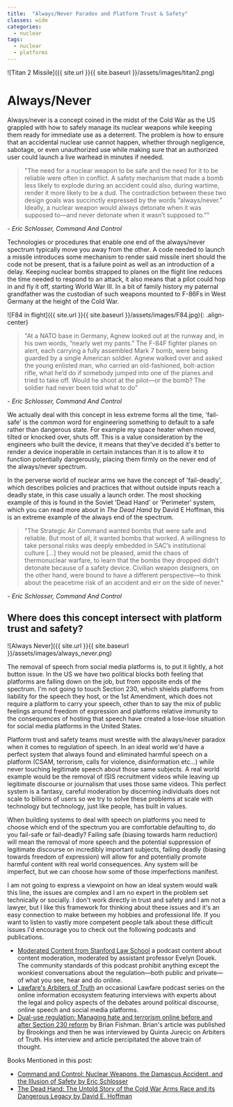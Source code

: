 ```yaml
---
title:  "Always/Never Paradox and Platform Trust & Safety"
classes: wide
categories:
  - nuclear
tags:
  - nuclear
  - platforms
---
```

![Titan 2 Missile]({{ site.url }}{{ site.baseurl }}/assets/images/titan2.png)

Always/Never
============

Always/never is a concept coined in the midst of the Cold War as the US grappled with how to safely manage its nuclear weapons while keeping them ready for immediate use as a deterrent. The problem is how to ensure that an accidental nuclear use cannot happen, whether through negligence, sabotage, or even unauthorized use while making sure that an authorized user could launch a live warhead in minutes if needed.  

>"The need for a nuclear weapon to be safe and the need for it to be reliable were often in conflict. A safety mechanism that made a bomb less likely to explode during an accident could also, during wartime, render it more likely to be a dud. The contradiction between these two design goals was succinctly expressed by the words “always/never.” Ideally, a nuclear weapon would always detonate when it was supposed to—and never detonate when it wasn’t supposed to.”"

\- *Eric Schlosser, Command And Control* 

Technologies or procedures that enable one end of the always/never spectrum typically move you away from the other. A code needed to launch a missile introduces some mechanism to render said missile inert should the code not be present, that is a failure point as well as an introduction of a delay. Keeping nuclear bombs strapped to planes on the flight line reduces the time needed to respond to an attack, it also means that a pilot could hop in and fly it off, starting World War III. In a bit of family history my paternal grandfather was the custodian of such weapons mounted to F-86Fs in West Germany at the height of the Cold War. 

![F84 in flight]({{ site.url }}{{ site.baseurl }}/assets/images/F84.jpg){: .align-center}

> "At a NATO base in Germany, Agnew looked out at the runway and, in his own words, “nearly wet my pants.” The F-84F fighter planes on alert, each carrying a fully assembled Mark 7 bomb, were being guarded by a single American soldier. Agnew walked over and asked the young enlisted man, who carried an old-fashioned, bolt-action rifle, what he’d do if somebody jumped into one of the planes and tried to take off. Would he shoot at the pilot—or the bomb? The soldier had never been told what to do"  

\- *Eric Schlosser, Command And Control* 

We actually deal with this concept in less extreme forms all the time, 'fail-safe' is the common word for engineering something to default to a safe rather than dangerous state. For example my space heater when moved, tilted or knocked over, shuts off. This is a value consideration by the engineers who built the device, it means that they've decided it's better to render a device inoperable in certain instances than it is to allow it to function potentially dangerously, placing them firmly on the never end of the always/never spectrum.

In the perverse world of nuclear arms we have the concept of  'fail-deadly', which describes policies and practices that without outside inputs reach a deadly state, in this case usually a launch order. The most shocking example of this is found in the Soviet 'Dead Hand' or 'Perimeter' system, which you can read more about in *The Dead Hand* by David E Hoffman, this is an extreme example of the always end of the spectrum.

>"The Strategic Air Command wanted bombs that were safe and reliable. But most of all, it wanted bombs that worked. A willingness to take personal risks was deeply embedded in SAC’s institutional culture [...] they would not be pleased, amid the chaos of thermonuclear warfare, to learn that the bombs they dropped didn’t detonate because of a safety device. Civilian weapon designers, on the other hand, were bound to have a different perspective—to think about the peacetime risk of an accident and err on the side of never." 

\- *Eric Schlosser, Command And Control* 



Where does this concept intersect with platform trust and safety?  
---------------------

![Always Never]({{ site.url }}{{ site.baseurl }}/assets/images/always_never.png)

The removal of speech from social media platforms is, to put it lightly, a hot button issue. In the US we have two political blocks both feeling that platforms are falling down on the job, but from opposite ends of the spectrum. I'm not going to touch Section 230, which shields platforms from liability for the speech they host, or the 1st Amendment, which does not require a platform to carry your speech, other than to say the mix of public feelings around freedom of expression and platforms relative immunity to the consequences of hosting that speech have created a lose-lose situation for social media platforms in the United States.

Platform trust and safety teams must wrestle with the always/never paradox when it comes to regulation of speech. In an ideal world we'd have a perfect system that always found and eliminated harmful speech on a platform (CSAM, terrorism, calls for violence, disinformation etc...) while never touching legitimate speech about those same subjects. A real world example would be the removal of ISIS recruitment videos while leaving up legitimate discourse or journalism that uses those same videos. This perfect system is a fantasy, careful moderation by discerning individuals does not scale to billions of users so we try to solve these problems at scale with technology but technology, just like people, has built in values.

When building systems to deal with speech on platforms you need to choose which end of the spectrum you are comfortable defaulting to, do you fail-safe or fail-deadly? Failing safe (biasing towards harm reduction) will mean the removal of more speech and the potential suppression of legitimate discourse on incredibly important subjects, failing deadly (biasing towards freedom of expression) will allow for and potentially promote harmful content with real world consequences. Any system will be imperfect, but we can choose how some of those imperfections manifest.

I am not going to express a viewpoint on how an ideal system would walk this line, the issues are complex and I am no expert in the problem set technically or socially. I don't work directly in trust and safety and I am not a lawyer, but I like this framework for thinking about these issues and it's an easy connection to make between my hobbies and professional life. If you want to listen to vastly more competent people talk about these difficult issues I'd encourage you to check out the following podcasts and publications.

* [Moderated Content from Stanford Law School](https://law.stanford.edu/directory/evelyn-douek/moderated-content/) a podcast content about content moderation, moderated by assistant professor Evelyn Douek. The community standards of this podcast prohibit anything except the wonkiest conversations about the regulation—both public and private—of what you see, hear and do online.
* [Lawfare's Arbiters of Truth](https://www.lawfareblog.com/topic/arbiters-truth) an occasional Lawfare podcast series on the online information ecosystem featuring interviews with experts about the legal and policy aspects of the debates around political discourse, online speech and social media platforms. 
* [Dual-use regulation: Managing hate and terrorism online before and after Section 230 reform](https://www.brookings.edu/research/dual-use-regulation-managing-hate-and-terrorism-online-before-and-after-section-230-reform/) by Brian Fishman. Brian's article was published by Brookings and then he was interviewed by Quinta Jurecic on Arbiters of Truth. His interview and article percipitated the above train of thought.


Books Mentioned in this post:
* [Command and Control: Nuclear Weapons, the Damascus Accident, and the Illusion of Safety  by Eric Schlosser ](https://www.goodreads.com/book/show/6452798-command-and-control?ac=1&from_search=true&qid=vKEvjiinaF&rank=1)
* [The Dead Hand: The Untold Story of the Cold War Arms Race and its Dangerous Legacy  by David E. Hoffman](https://www.goodreads.com/book/show/6623920-the-dead-hand?ref=nav_sb_ss_2_13)
